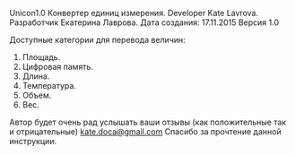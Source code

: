 Unicon1.0
Конвертер единиц измерения. Developer Kate Lavrova. Разработчик Екатерина Лаврова. Дата создания: 17.11.2015 Версия 1.0

Доступные категории для перевода величин:
1. Площадь.
2. Цифровая память.
3. Длина.
4. Температура.
5. Объем.
6. Вес.

Автор будет очень рад услышать ваши отзывы (как положительные так и отрицательные) kate.doca@gmail.com
Спасибо за прочтение данной инструкции.
